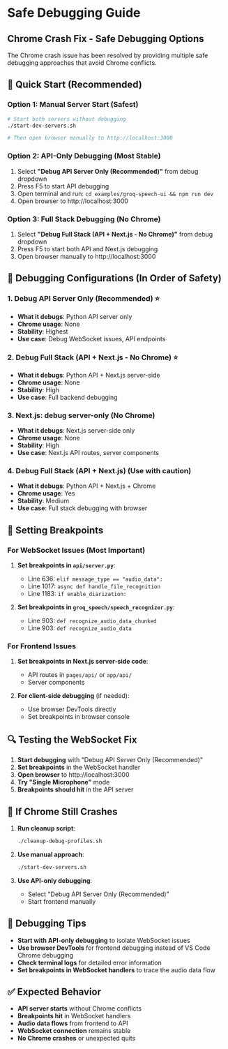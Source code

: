 # Safe Debugging Guide

## Chrome Crash Fix - Safe Debugging Options

The Chrome crash issue has been resolved by providing multiple safe debugging approaches that avoid Chrome conflicts.

## 🚀 Quick Start (Recommended)

### Option 1: Manual Server Start (Safest)
```bash
# Start both servers without debugging
./start-dev-servers.sh

# Then open browser manually to http://localhost:3000
```

### Option 2: API-Only Debugging (Most Stable)
1. Select **"Debug API Server Only (Recommended)"** from debug dropdown
2. Press F5 to start API debugging
3. Open terminal and run: `cd examples/groq-speech-ui && npm run dev`
4. Open browser to http://localhost:3000

### Option 3: Full Stack Debugging (No Chrome)
1. Select **"Debug Full Stack (API + Next.js - No Chrome)"** from debug dropdown
2. Press F5 to start both API and Next.js debugging
3. Open browser manually to http://localhost:3000

## 🔧 Debugging Configurations (In Order of Safety)

### 1. **Debug API Server Only (Recommended)** ⭐
- **What it debugs**: Python API server only
- **Chrome usage**: None
- **Stability**: Highest
- **Use case**: Debug WebSocket issues, API endpoints

### 2. **Debug Full Stack (API + Next.js - No Chrome)** ⭐
- **What it debugs**: Python API + Next.js server-side
- **Chrome usage**: None
- **Stability**: High
- **Use case**: Full backend debugging

### 3. **Next.js: debug server-only (No Chrome)**
- **What it debugs**: Next.js server-side only
- **Chrome usage**: None
- **Stability**: High
- **Use case**: Next.js API routes, server components

### 4. **Debug Full Stack (API + Next.js)** (Use with caution)
- **What it debugs**: Python API + Next.js + Chrome
- **Chrome usage**: Yes
- **Stability**: Medium
- **Use case**: Full stack debugging with browser

## 🐛 Setting Breakpoints

### For WebSocket Issues (Most Important)
1. **Set breakpoints in `api/server.py`**:
   - Line 636: `elif message_type == "audio_data":`
   - Line 1017: `async def handle_file_recognition`
   - Line 1183: `if enable_diarization:`

2. **Set breakpoints in `groq_speech/speech_recognizer.py`**:
   - Line 903: `def recognize_audio_data_chunked`
   - Line 903: `def recognize_audio_data`

### For Frontend Issues
1. **Set breakpoints in Next.js server-side code**:
   - API routes in `pages/api/` or `app/api/`
   - Server components

2. **For client-side debugging** (if needed):
   - Use browser DevTools directly
   - Set breakpoints in browser console

## 🔍 Testing the WebSocket Fix

1. **Start debugging** with "Debug API Server Only (Recommended)"
2. **Set breakpoints** in the WebSocket handler
3. **Open browser** to http://localhost:3000
4. **Try "Single Microphone"** mode
5. **Breakpoints should hit** in the API server

## 🚨 If Chrome Still Crashes

1. **Run cleanup script**:
   ```bash
   ./cleanup-debug-profiles.sh
   ```

2. **Use manual approach**:
   ```bash
   ./start-dev-servers.sh
   ```

3. **Use API-only debugging**:
   - Select "Debug API Server Only (Recommended)"
   - Start frontend manually

## 📝 Debugging Tips

- **Start with API-only debugging** to isolate WebSocket issues
- **Use browser DevTools** for frontend debugging instead of VS Code Chrome debugging
- **Check terminal logs** for detailed error information
- **Set breakpoints in WebSocket handlers** to trace the audio data flow

## ✅ Expected Behavior

- **API server starts** without Chrome conflicts
- **Breakpoints hit** in WebSocket handlers
- **Audio data flows** from frontend to API
- **WebSocket connection** remains stable
- **No Chrome crashes** or unexpected quits
